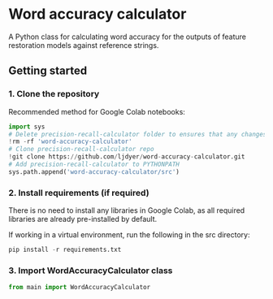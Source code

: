 # Word accuracy calculator

A Python class for calculating word accuracy for the outputs of feature restoration models against reference strings.

## Getting started

### 1. Clone the repository

Recommended method for Google Colab notebooks:

```python
import sys
# Delete precision-recall-calculator folder to ensures that any changes to the repo are reflected
!rm -rf 'word-accuracy-calculator'
# Clone precision-recall-calculator repo
!git clone https://github.com/ljdyer/word-accuracy-calculator.git
# Add precision-recall-calculator to PYTHONPATH
sys.path.append('word-accuracy-calculator/src')
```

### 2. Install requirements (if required)

There is no need to install any libraries in Google Colab, as all required libraries are already pre-installed by default.

If working in a virtual environment, run the following in the src directory:

```python
pip install -r requirements.txt
```

### 3. Import WordAccuracyCalculator class

```python
from main import WordAccuracyCalculator
```

<!-- ## How to use

See also [WordAccuracyCalculator_Example.ipynb](src/WordAccuracyCalculator_Example.ipynb) for example usage.

### Initializing a class instance

```python
# ====================
class PrecisionRecallCalculator:

    # ====================
    def __init__(self,
                 reference: Str_or_List_or_Series,
                 hypothesis: Str_or_List_or_Series,
                 capitalisation: bool,
                 feature_chars: Str_or_List,
                 get_cms_on_init: bool = True):
        """
        Initialize an instance of the PrecisionRecallCalculator class

        Required arguments:
        -------------------
        reference:                  Either a single string, or a list or
            Str_or_List_or_Series   pandas.Series object of strings
                                    ('documents') to use as the reference
                                    corpus.
        hypothesis:                 Either a single string, or a list or
            Str_or_List_or_Series   pandas.Series object of strings
                                    ('documents') to use as the hypothesis
                                    corpus.
                                    (Number of documents must be the same
                                    as reference.)
        capitalisation: bool        Whether or not to treat capitalisation
                                    as a feature to be assessed.
        feature_chars:              A string or list of characters containing
            Str_or_List             other characters to treat as features
                                    (e.g. '., ' for periods, commas, and
                                    spaces.)

        Optional keyword arguments:
        ---------------------------
        get_cms_on_init: bool       Whether or not to get confusion matrices
                                    for all reference/hypothesis documents
                                    on intiialization. Set to false and access
                                    manually to save time if only looking at
                                    metrics for a subset of documents in a
                                    large corpus.
        """
```

#### Example usage:

```python
RESULTS_DF_PATH = 'drive/MyDrive/Group Assignment/Results/end_to_end.csv'
results_df_csv = pd.read_csv(RESULTS_DF_PATH)
reference = results_df_csv['reference'].to_list()
hypothesis = results_df_csv['model_5_result'].to_list()
prc_TED = PrecisionRecallCalculator(
    reference, hypothesis, True, '., ')
```

<img src="readme-img/init.PNG"></img>

### Displaying precision, recall, and F-score metrics

```python
    # ====================
    def show_precision_recall_fscore(self, doc_idx: Int_or_Str = 'all'):
        """Show precision, recall and F-score for each feature, for
        either a single document or the entire corpus.

        Optional keyword arguments:
        ---------------------------
        doc_idx: Int_or_Str         Either an integer indicating the index of
                                    the document to show metrics for, or 'all'
                                    to show metrics for all documents in the
                                    corpus (the default behaviour)."""

        feature_scores = {
            self.feature_display_name(feature):
            self.precision_recall_fscore_from_cm(
                self.confusion_matrices[doc_idx][feature])
            for feature in self.features + ['all']}
        display_or_print(pd.DataFrame(feature_scores).transpose())
```

#### Example usage:

```python
prc_TED.show_precision_recall_fscore()
```

<img src="readme-img/metrics.PNG"></img>

### Displaying confusion matrices

```python
    # ====================
    def show_confusion_matrices(self, doc_idx: Int_or_Str = 'all'):
        """Show confusion matrices for each feature, for either a
        single document or the entire corpus.

        Optional keyword arguments:
        ---------------------------
        doc_idx: Int_or_Str         Either an integer indicating the index of
                                    the document to show confusion matrices
                                    for, or 'all' to show confusion matrices
                                    for all documents in the corpus (the
                                    default behaviour)."""

        for feature in self.features + ['all']:
            print(self.feature_display_name(feature))
            print()
            cm = self.confusion_matrices[doc_idx][feature]
            col_index = pd.MultiIndex.from_tuples(
                [('Hypothesis', 'positive'), ('Hypothesis', 'negative')])
            row_index = pd.MultiIndex.from_tuples(
                [('Reference', 'positive'), ('Reference', 'negative')])
            display_or_print(pd.DataFrame(
                cm, index=row_index, columns=col_index))
            print()
```

#### Example usage:

```python
prc_TED.show_confusion_matrices()
```

<img src="readme-img/confusion_matrices.PNG"></img> -->